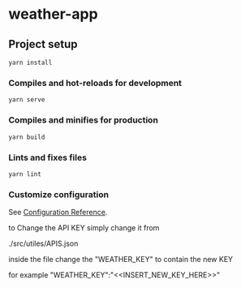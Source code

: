 # weather-app

## Project setup
```
yarn install
```

### Compiles and hot-reloads for development
```
yarn serve
```

### Compiles and minifies for production
```
yarn build
```

### Lints and fixes files
```
yarn lint
```

### Customize configuration
See [Configuration Reference](https://cli.vuejs.org/config/).


to Change the API KEY simply change it from

./src/utiles/APIS.json

inside the file change the "WEATHER_KEY" to contain the new KEY

for example "WEATHER_KEY":"<<INSERT_NEW_KEY_HERE>>"
